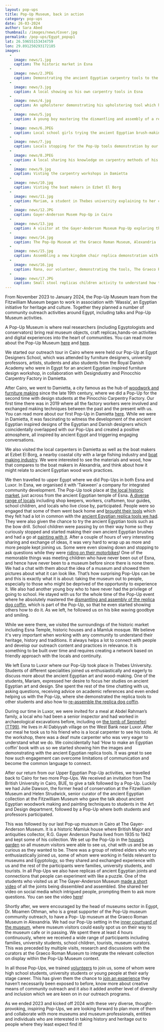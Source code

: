 ```yaml
---
layout: pop-ups
title: Pop-Up Museum, back in action
category: pop-ups
date: 26-03-2024
author: Sara Abed
thumbnail: /images/news/Cover.jpg
permalink: /pop-ups/Egypt_popup1
lat: 26.59655153434759
lon: 29.891250293172185
images:
  -
    image: news/1.jpg
    caption: The historic market in Esna
  -
    image: news/2.JPEG
    caption: Demonstrating the ancient Egyptian carpentry tools to the locals in Esna
  -
    image: news/3.jpg
    caption: A local showing us his own carpentry tools in Esna
  -
    image: news/4.jpg
    caption: An upholsterer demonstrating his upholstering tool which he finds very similar to the ancient Egyptian bow drill in design, Esna
  -
    image: news/5.jpg
    caption: A young boy mastering the dismantling and assembly of a replica dog coffin, Esna
  -
    image: news/6.JPEG
    caption: Local school girls trying the ancient Egyptian brush-making and painting, Esna
  -
    image: news/7.jpg
    caption: Locals stopping for the Pop-Up tools demonstration by our volunteer Nadim, Esna
  -
    image: news/8.JPEG
    caption: A local sharing his knowledge on carpentry methods of his times and its relevance to ancient Egypt, Esna
  -
    image: news/9.jpg
    caption: Visting the carpentry workshops in Damietta
  -
    image: news/10.jpg
    caption: Visting the boat makers in Ezbet El Borg
  -
    image: news/11.jpg
    caption: Mariam, a student in Thebes university explaining to her colleagues the dog coffin design, Luxor
  -
    image: news/12.JPG
    caption: Gayer-Anderson Musem Pop-Up in Cairo
  -
    image: news/13.jpg
    caption: A visitor at the Gayer-Anderson Museum Pop-Up exploring the ancient Egyptian joints and making a video on how they are connected
  -
    image: news/14.jpg
    caption: The Pop-Up Museum at the Graeco Roman Museum, Alexandria
  -
    image: news/15.jpg
    caption: Assembling a new kingdom chair replica demonstration with our volunteer Dina and one of our pop-up museum participants, Graeco Roman Museum, Alexandria
  -
    image: news/16.jpg
    caption: Rana, our volunteer, demonstrating the tools, The Graeco Roman Museum, Alexandria
  -
    image: news/17.JPG
    caption: Small stool replicas children activity to understand how the ancient Egyptian stools were made, The Graeco Roman Museum, Alexandria
---
```

From November 2023 to January 2024, the Pop-Up Museum team from the 
Fitzwilliam Museum began to work in association with ‘Wassla’, an Egyptian initiative 
for heritage and culture. Together they planned a number of community outreach activities
around Egypt, including talks and Pop-Up Museum activities. 

A Pop-Up Museum is where real researchers (including Egyptologists and conservators) 
bring real museum objects, craft replicas,hands-on activities and digital experiences into
the heart of communities. You can read more about
the Pop-Up Museum [here](https://egyptiancoffins.org/pop-ups) and 
[here](https://doi.org/10.11588/cipeg.2020.4.83936).


We started our outreach tour in Cairo where were held our Pop-Up at Egypt Designers 
School, which was attended by furniture designers, university professors, artists,
students and also students from the Royal Danish Academy who were in Egypt for an ancient
Egyptian inspired furniture design workshop, in collaboration with Designdustry and 
Pinocchio Carpentry Factory in Damietta. 


After Cairo, we went to Damietta, a city famous as the hub of [woodwork and furniture 
making](/images/news/9.jpg) since the late 19th century, where we did a Pop-Up for the second time with design
students at the Pinocchio Carpentry Factory. Our first time there was in 2019 where all
the factory workers were involved and exchanged making techniques between the past and 
the present with us. You can read more about our first Pop-Up in Damietta 
[here](https://egyptiancoffins.org/news/Alexandriaworkshop).
While we were in Damietta, it was fascinating to witness the development of the ancient 
Egyptian inspired designs of the Egyptian and Danish designers which coincidentally
overlapped with our Pop-Ups and created a positive atmosphere, all inspired by ancient 
Egypt and triggering engaging conversations. 


We also visited the local carpenters in Damietta as well as the boat makers at Ezbet El 
Borg, a nearby coastal city with a large fishing industry and [boat making industry](/images/news/10.jpg). 
We were interested to see the materials and wood, how that compares to the boat makers 
in Alexandria, and think about how it might relate to ancient Egyptian wood work practices. 


We then travelled to upper Egypt where we did Pop-Ups in both Esna and Luxor. In Esna, 
we organised it with ‘Takween’ a company for integrated community development. The Pop-Up
took place at [the local historic market](/images/news/1.jpg), 
just across from the ancient Egyptian temple of Esna.
[A diverse range of locals](/images/news/2.jpg) including shop keepers, workers, 
craftsmen, tour guides, school
children, and locals who live close by, participated. People were so engaged that some of 
them went back home and [brought their tools](/images/news/3.jpg) which they felt had a 
lot in common with the [ancient Egyptian replica tools we had](/images/news/8.JPEG). 
They were also given the chance to try the ancient 
Egyptian tools such as the bow drill. School children were passing by on their way home 
so they curiously stopped and started making their own ancient Egyptian brushes and 
had a go at [painting with it](/images/news/6.JPEG). After a couple of hours of very 
interesting sharing and 
exchange of ideas, it was very hard to wrap up as more and more people kept joining us.
Some were even slowing down and stopping to ask questions while they were [riding on their 
motorbikes](/images/news/7.jpg)! One of the memorable things was meeting children 
who have never been out of
Esna, and hence have never been to a museum before since there is none there. 
We had a chat with 
them about the idea of a museum and showed them pictures about what it can look like. 
That’s how surprising Pop-Ups can be and this is exactly what it is about: taking the 
museum out to people, especially to those who might be deprived of the opportunity to 
experience it. We also had another young boy who to have never had the privilege of 
going to school. He stayed with us for the whole time of the Pop-Up event where he 
absolutely mastered the [dismantling and assembly of the replica dog coffin](/images/news/5.jpg), 
which is part of the Pop-Up, so that 
he even started showing others how to do it. As we left, he followed us on his bike waving
goodbye and smiling. 


While we were there, we visited the surroundings of the historic market including Esna 
Temple, historic houses and a Mamluk mosque. We believe it's very important when working 
with any community to understand their heritage, history and traditions. It always helps 
a lot to connect with people and develop our outreach content and practices in relevance. 
It is something to be built over time and requires creating a network based on friendly 
approach with the locals and continuity.


We left Esna to Luxor where our Pop-Up took place in Thebes University. Students of 
different specialities joined us enthusiastically and eagerly to discuss more about the 
ancient Egyptian art and wood-making. One of the students, Mariam, expressed her desire 
to focus her studies on ancient Egyptian art and design. She spent the rest of the time 
chatting with us, asking questions, receiving advice on academic references and even 
ended helping us with the Pop-Up, where she demonstrated the replica tools to other 
students and also how to [re-assemble the replica dog coffin](/images/news/11.jpg).


During our time in Luxor, we were invited for a meal at Abdel Rahman’s family, a local 
who had been a senior inspector and had worked in archaeological excavations before,
including on [the tomb of Senneferi (TT99)](https://tt99.fitz.ms/). He lives in 
Al Dabiyyah village on the West Bank near Luxor.
After our meal he took us to his friend who is a local carpenter to see his tools. At the
workshop, there was a deaf mute carpenter who was very eager to understand what we do. 
We coincidentally had ‘How to make an Egyptian coffin’ book with us so we started showing 
him the images and demonstrating with the ancient Egyptian replica tools. It was great to 
see how such engagement can overcome limitations of communication and become the common 
language to connect. 

After our return from our Upper Egyptian Pop-Up activities, we travelled back to Cairo for
two more Pop-Ups.
We received an invitation from The British University in Cairo, BUE, to give a talk 
followed by a Pop-Up. Luckily we had Julie Dawson, the former head of conservation at 
the Fitzwilliam Museum and Helen Strudwick, senior curator of the ancient Egyptian 
collection at the Fitzwilliam Museum who gave the talk about ancient Egyptian woodwork making
and painting techniques to students in the Art and Design department, followed by a Pop-Up
where both students and professors participated. 


This was followed by our last Pop-up museum in Cairo at The Gayer-Anderson Museum. It is 
a historic Mamluk house where British Major and antiquities collector, R.G. Gayer Anderson
Pasha lived from 1935 to 1942 and kept some of his collection. We set up the Pop-Up in the
[house’s garden](/images/news/12.jpg) so all museum visitors were able to see us, 
chat with us and be as curious
as they wanted to be. There was a group of retired elders who very enthusiastically joined us, 
some of whom were working in fields relevant to museums and Egyptology, so they shared 
and exchanged experience with us and the rest of the participants were families, 
university students, and tourists. In all Pop-Ups we also have replicas of ancient 
Egyptian joints and connections that people can experiment with like a puzzle. One of the
students who visited us at The Gayer-Anderson Museum [made a short video](/images/news/13.jpg) 
of all the joints being dissembled and assembled. She shared her video on social media 
which intrigued people, prompting them to ask more questions. You can see the video [here](https://github.com/FitzwilliamMuseum/egyptiancoffins/assets/45968885/baac403e-ec58-4b02-a931-cd24c7495ece)!

Shortly after, we were encouraged by the head of museums sector in Egypt, Dr. Moamen 
Othman, who is a great supporter of the Pop-Up museum community outreach, to have a Pop- 
Up museum at the Graeco Roman Museum in Alexandria. We had our Pop-Up setting in the [inner 
courtyard of the museum](/images/news/14.jpg), where museum visitors could easily spot us 
on their way to the 
museum cafe or in passing. We spent there at least 4 hours continuously, where we received
a wide range of participants including families, university students, school children, 
tourists, museum curators. This was preceded by multiple visits, research and discussions 
with the curators at the Graeco Roman Museum to integrate the relevant collection on 
display within the Pop-Up Museum context.  


In all those Pop-Ups, we trained [volunteers](/images/news/15.jpg) to join us, some of 
whom were high school students, university students or young people at their early stage 
career. This has given them the chance to [join an experience](/images/news/16.jpg) 
they haven’t necessarily been exposed to before, 
know more about creative means of community outreach and it also it added another level 
of diversity and inclusion which we are keen on in our outreach programs. 


As we ended 2023 and kicked off 2024 with these very diverse, thought-provoking, inspiring
Pop-Ups, we are looking forward to plan more of them and collaborate with more museums 
and museum professionals, entities and individuals who are interested in taking history 
and heritage out to people where they least expect find it! 
